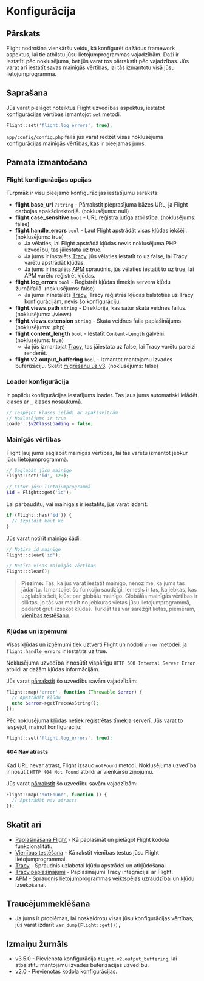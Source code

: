 # Konfigurācija

## Pārskats

Flight nodrošina vienkāršu veidu, kā konfigurēt dažādus framework aspektus, lai tie atbilstu jūsu lietojumprogrammas vajadzībām. Daži ir iestatīti pēc noklusējuma, bet jūs varat tos pārrakstīt pēc vajadzības. Jūs varat arī iestatīt savas mainīgās vērtības, lai tās izmantotu visā jūsu lietojumprogrammā.

## Saprašana

Jūs varat pielāgot noteiktus Flight uzvedības aspektus, iestatot konfigurācijas vērtības
izmantojot `set` metodi.

```php
Flight::set('flight.log_errors', true);
```

`app/config/config.php` failā jūs varat redzēt visas noklusējuma konfigurācijas mainīgās vērtības, kas ir pieejamas jums.

## Pamata izmantošana

### Flight konfigurācijas opcijas

Turpmāk ir visu pieejamo konfigurācijas iestatījumu saraksts:

- **flight.base_url** `?string` - Pārrakstīt pieprasījuma bāzes URL, ja Flight darbojas apakšdirektorijā. (noklusējums: null)
- **flight.case_sensitive** `bool` - URL reģistra jutīga atbilstība. (noklusējums: false)
- **flight.handle_errors** `bool` - Ļaut Flight apstrādāt visas kļūdas iekšēji. (noklusējums: true)
  - Ja vēlaties, lai Flight apstrādā kļūdas nevis noklusējuma PHP uzvedību, tas jāiestata uz true.
  - Ja jums ir instalēts [Tracy](/awesome-plugins/tracy), jūs vēlaties iestatīt to uz false, lai Tracy varētu apstrādāt kļūdas.
  - Ja jums ir instalēts [APM](/awesome-plugins/apm) spraudnis, jūs vēlaties iestatīt to uz true, lai APM varētu reģistrēt kļūdas.
- **flight.log_errors** `bool` - Reģistrēt kļūdas tīmekļa servera kļūdu žurnālfailā. (noklusējums: false)
  - Ja jums ir instalēts [Tracy](/awesome-plugins/tracy), Tracy reģistrēs kļūdas balstoties uz Tracy konfigurācijām, nevis šo konfigurāciju.
- **flight.views.path** `string` - Direktorija, kas satur skata veidnes failus. (noklusējums: ./views)
- **flight.views.extension** `string` - Skata veidnes faila paplašinājums. (noklusējums: .php)
- **flight.content_length** `bool` - Iestatīt `Content-Length` galveni. (noklusējums: true)
  - Ja jūs izmantojat [Tracy](/awesome-plugins/tracy), tas jāiestata uz false, lai Tracy varētu pareizi renderēt.
- **flight.v2.output_buffering** `bool` - Izmantot mantojamu izvades buferizāciju. Skatīt [migrēšanu uz v3](migrating-to-v3). (noklusējums: false)

### Loader konfigurācija

Ir papildu konfigurācijas iestatījums loader. Tas ļaus jums 
automatiski ielādēt klases ar `_` klases nosaukumā.

```php
// Iespējot klases ielādi ar apakšsvītrām
// Noklusējums ir true
Loader::$v2ClassLoading = false;
```

### Mainīgās vērtības

Flight ļauj jums saglabāt mainīgās vērtības, lai tās varētu izmantot jebkur jūsu lietojumprogrammā.

```php
// Saglabāt jūsu mainīgo
Flight::set('id', 123);

// Citur jūsu lietojumprogrammā
$id = Flight::get('id');
```
Lai pārbaudītu, vai mainīgais ir iestatīts, jūs varat izdarīt:

```php
if (Flight::has('id')) {
  // Izpildīt kaut ko
}
```

Jūs varat notīrīt mainīgo šādi:

```php
// Notīra id mainīgo
Flight::clear('id');

// Notīra visas mainīgās vērtības
Flight::clear();
```

> **Piezīme:** Tas, ka jūs varat iestatīt mainīgo, nenozīmē, ka jums tas jādarītu. Izmantojiet šo funkciju saudzīgi. Iemesls ir tas, ka jebkas, kas uzglabāts šeit, kļūst par globālu mainīgo. Globālās mainīgās vērtības ir sliktas, jo tās var mainīt no jebkuras vietas jūsu lietojumprogrammā, padarot grūti izsekot kļūdas. Turklāt tas var sarežģīt lietas, piemēram, [vienības testēšanu](/guides/unit-testing).

### Kļūdas un izņēmumi

Visas kļūdas un izņēmumi tiek uztverti Flight un nodoti `error` metodei.
ja `flight.handle_errors` ir iestatīts uz true.

Noklusējuma uzvedība ir nosūtīt vispārīgu `HTTP 500 Internal Server Error`
atbildi ar dažām kļūdas informācijām.

Jūs varat [pārrakstīt](/learn/extending) šo uzvedību savām vajadzībām:

```php
Flight::map('error', function (Throwable $error) {
  // Apstrādāt kļūdu
  echo $error->getTraceAsString();
});
```

Pēc noklusējuma kļūdas netiek reģistrētas tīmekļa serverī. Jūs varat to iespējot,
mainot konfigurāciju:

```php
Flight::set('flight.log_errors', true);
```

#### 404 Nav atrasts

Kad URL nevar atrast, Flight izsauc `notFound` metodi. Noklusējuma
uzvedība ir nosūtīt `HTTP 404 Not Found` atbildi ar vienkāršu ziņojumu.

Jūs varat [pārrakstīt](/learn/extending) šo uzvedību savām vajadzībām:

```php
Flight::map('notFound', function () {
  // Apstrādāt nav atrasts
});
```

## Skatīt arī
- [Paplašināšana Flight](/learn/extending) - Kā paplašināt un pielāgot Flight kodola funkcionalitāti.
- [Vienības testēšana](/guides/unit-testing) - Kā rakstīt vienības testus jūsu Flight lietojumprogrammai.
- [Tracy](/awesome-plugins/tracy) - Spraudnis uzlabotai kļūdu apstrādei un atkļūdošanai.
- [Tracy paplašinājumi](/awesome-plugins/tracy_extensions) - Paplašinājumi Tracy integrācijai ar Flight.
- [APM](/awesome-plugins/apm) - Spraudnis lietojumprogrammas veiktspējas uzraudzībai un kļūdu izsekošanai.

## Traucējummeklēšana
- Ja jums ir problēmas, lai noskaidrotu visas jūsu konfigurācijas vērtības, jūs varat izdarīt `var_dump(Flight::get());`

## Izmaiņu žurnāls
- v3.5.0 - Pievienota konfigurācija `flight.v2.output_buffering`, lai atbalstītu mantojamu izvades buferizācijas uzvedību.
- v2.0 - Pievienotas kodola konfigurācijas.